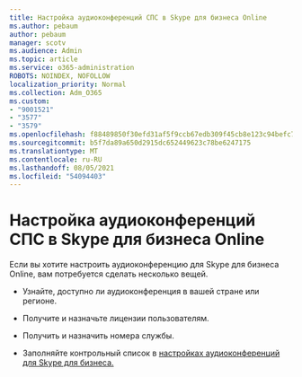 ```yaml
---
title: Настройка аудиоконференций СПС в Skype для бизнеса Online
ms.author: pebaum
author: pebaum
manager: scotv
ms.audience: Admin
ms.topic: article
ms.service: o365-administration
ROBOTS: NOINDEX, NOFOLLOW
localization_priority: Normal
ms.collection: Adm_O365
ms.custom:
- "9001521"
- "3577"
- "3579"
ms.openlocfilehash: f88489850f30efd31af5f9ccb67edb309f45cb8e123c94befc70fdd72ee98450
ms.sourcegitcommit: b5f7da89a650d2915dc652449623c78be6247175
ms.translationtype: MT
ms.contentlocale: ru-RU
ms.lasthandoff: 08/05/2021
ms.locfileid: "54094403"
---
```

# <a name="setup-pstn-dial-in-audio-conferencing-in-skype-for-business-online"></a>Настройка аудиоконференций СПС в Skype для бизнеса Online

Если вы хотите настроить аудиоконференцию для Skype для бизнеса Online, вам потребуется сделать несколько вещей. 

- Узнайте, доступно ли аудиоконференция в вашей стране или регионе.

- Получите и назначьте лицензии пользователям.

- Получить и назначить номера службы.

- Заполняйте контрольный список в [настройках аудиоконференций для Skype для бизнеса.](https://docs.microsoft.com/SkypeForBusiness/audio-conferencing-in-office-365/set-up-audio-conferencing)
